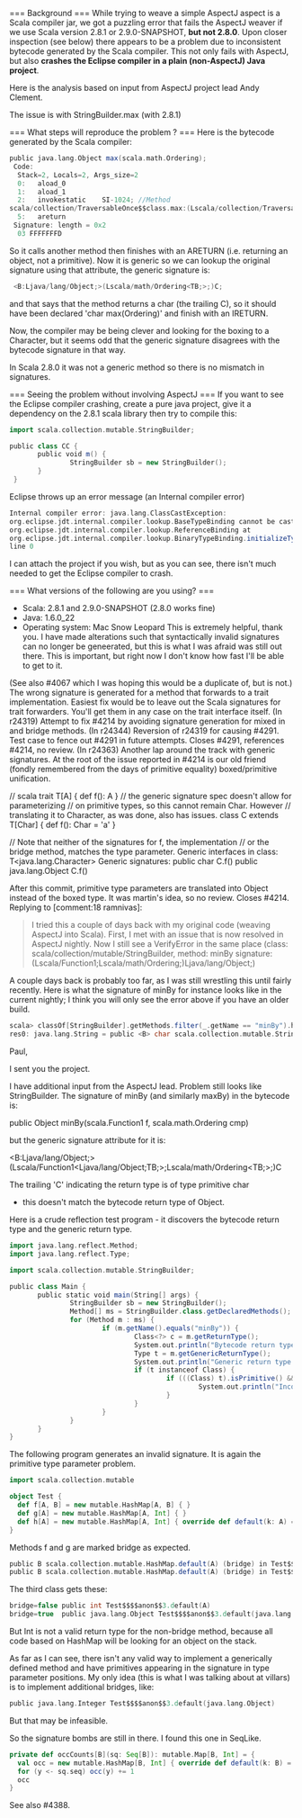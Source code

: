 === Background ===
While trying to weave a simple AspectJ aspect is a Scala compiler jar, 
we got a puzzling error that fails the AspectJ weaver if we use 
Scala version 2.8.1 or 2.9.0-SNAPSHOT, **but not 2.8.0**. 
Upon closer inspection (see below) there appears to be a problem 
due to inconsistent bytecode generated by the Scala compiler.
This not only fails with AspectJ, but also 
**crashes the Eclipse compiler in a plain (non-AspectJ) Java project**.

Here is the analysis based on input from AspectJ project lead Andy Clement.

The issue is with StringBuilder.max (with 2.8.1)

=== What steps will reproduce the problem ? ===
Here is the bytecode generated by the Scala compiler:

```scala
public java.lang.Object max(scala.math.Ordering);
 Code:
  Stack=2, Locals=2, Args_size=2
  0:   aload_0
  1:   aload_1
  2:   invokestatic    SI-1024; //Method
scala/collection/TraversableOnce$$class.max:(Lscala/collection/TraversableOnce;Lscala/math/Ordering;)Ljava/lang/Object;
  5:   areturn
 Signature: length = 0x2
  03 FFFFFFFD
```

So it calls another method then finishes with an ARETURN (i.e.
returning an object, not a primitive).  Now it is generic so we can
lookup the original signature using that attribute, the generic
signature is:
```scala
 <B:Ljava/lang/Object;>(Lscala/math/Ordering<TB;>;)C;
```
and that says that the method returns a char (the trailing C), so it
should have been declared 'char max(Ordering)' and finish with an
IRETURN.

Now, the compiler may be being clever and looking for the boxing to a
Character, but it seems odd that the generic signature disagrees
with the bytecode signature in that way.

In Scala 2.8.0 it was not a generic method so there is no mismatch in
signatures.

=== Seeing the problem without involving AspectJ ===
If you want to see the Eclipse compiler crashing,  create a pure java project,
give it a dependency on the 2.8.1 scala library then try to compile
this:

```scala
import scala.collection.mutable.StringBuilder;

public class CC {
       public void m() {
               StringBuilder sb = new StringBuilder();
       }
 }
```

Eclipse throws up an error message (an Internal compiler error)
```scala
Internal compiler error: java.lang.ClassCastException: 
org.eclipse.jdt.internal.compiler.lookup.BaseTypeBinding cannot be cast to 
org.eclipse.jdt.internal.compiler.lookup.ReferenceBinding at 
org.eclipse.jdt.internal.compiler.lookup.BinaryTypeBinding.initializeTypeVariable(BinaryTypeBinding.java:944)	CC.java	/scala-library-bug/src/bug	
line 0
```

I can attach the project if you wish, but as you can see, 
there isn't much needed to get the Eclipse compiler to crash.

=== What versions of the following are you using? ===
  - Scala: 2.8.1 and 2.9.0-SNAPSHOT (2.8.0 works fine)
  - Java: 1.6.0_22
  - Operating system: Mac Snow Leopard
This is extremely helpful, thank you.  I have made alterations such that syntactically invalid signatures can no longer be geneerated, but this is what I was afraid was still out there.  This is important, but right now I don't know how fast I'll be able to get to it.

(See also #4067 which I was hoping this would be a duplicate of, but is not.)
The wrong signature is generated for a method that forwards to a trait implementation. Easiest fix would be to leave out the Scala signatures for trait forwarders. You'll get them in any case on the trait interface itself.
(In r24319) Attempt to fix #4214 by avoiding signature generation for mixed in and bridge methods.
(In r24344) Reversion of r24319 for causing #4291.  Test case to fence out #4291
in future attempts.  Closes #4291, references #4214, no review.
(In r24363) Another lap around the track with generic signatures.
At the root of the issue reported in #4214 is our old friend
(fondly remembered from the days of primitive equality)
boxed/primitive unification.

  // scala
  trait T[A] {
    def f(): A
  }
  // the generic signature spec doesn't allow for parameterizing
  // on primitive types, so this cannot remain Char.  However
  // translating it to Character, as was done, also has issues.
  class C extends T[Char] {
    def f(): Char = 'a'
  }

  // Note that neither of the signatures for f, the implementation
  // or the bridge method, matches the type parameter.
  Generic interfaces in class:
    T<java.lang.Character>
  Generic signatures:
    public char C.f()
    public java.lang.Object C.f()

After this commit, primitive type parameters are translated into
Object instead of the boxed type.  It was martin's idea, so no review.
Closes #4214.
Replying to [comment:18 ramnivas]:
> I tried this a couple of days back with my original code (weaving AspectJ into Scala). First, I met with an issue that is now resolved in AspectJ nightly. Now I still see a VerifyError in the same place (class: scala/collection/mutable/StringBuilder, method: minBy signature: (Lscala/Function1;Lscala/math/Ordering;)Ljava/lang/Object;)

A couple days back is probably too far, as I was still wrestling this until fairly recently.  Here is what the signature of minBy for instance looks like in the current nightly; I think you will only see the error above if you have an older build.
```scala
scala> classOf[StringBuilder].getMethods.filter(_.getName == "minBy").head.toGenericString
res0: java.lang.String = public <B> char scala.collection.mutable.StringBuilder.minBy(scala.Function1<java.lang.Object, B>,scala.math.Ordering<B>)
```
Paul,

I sent you the project. 

I have additional input from the AspectJ lead. Problem still looks like StringBuilder.  The signature of minBy (and similarly maxBy) in the bytecode is:

public Object minBy(scala.Function1 f, scala.math.Ordering cmp)

but the generic signature attribute for it is:

<B:Ljava/lang/Object;>(Lscala/Function1<Ljava/lang/Object;TB;>;Lscala/math/Ordering<TB;>;)C

The trailing 'C' indicating the return type is of type primitive char
- this doesn't match the bytecode return type of Object.

Here is a crude reflection test program - it discovers the bytecode
return type and the generic return type.

```scala
import java.lang.reflect.Method;
import java.lang.reflect.Type;

import scala.collection.mutable.StringBuilder;

public class Main {
       public static void main(String[] args) {
               StringBuilder sb = new StringBuilder();
               Method[] ms = StringBuilder.class.getDeclaredMethods();
               for (Method m : ms) {
                       if (m.getName().equals("minBy")) {
                               Class<?> c = m.getReturnType();
                               System.out.println("Bytecode return type: " + c);
                               Type t = m.getGenericReturnType();
                               System.out.println("Generic return type : " + t);
                               if (t instanceof Class) {
                                       if (((Class) t).isPrimitive() && !c.isPrimitive()) {
                                               System.out.println("Incompatible");
                                       }
                               }
                       }
               }
       }
}
```
The following program generates an invalid signature.  It is again the primitive type parameter problem.
```scala
import scala.collection.mutable

object Test {
  def f[A, B] = new mutable.HashMap[A, B] { }
  def g[A] = new mutable.HashMap[A, Int] { }
  def h[A] = new mutable.HashMap[A, Int] { override def default(k: A) = 0 }
}
```
Methods f and g are marked bridge as expected.
```scala
public B scala.collection.mutable.HashMap.default(A) (bridge) in Test$$$$anon$$2
public B scala.collection.mutable.HashMap.default(A) (bridge) in Test$$$$anon$$3
```
The third class gets these:
```scala
bridge=false public int Test$$$$anon$$3.default(A)
bridge=true  public java.lang.Object Test$$$$anon$$3.default(java.lang.Object)
```
But Int is not a valid return type for the non-bridge method, because all code based on HashMap will be looking for an object on the stack.

As far as I can see, there isn't any valid way to implement a generically defined method and have primitives appearing in the signature in type parameter positions.  My only idea (this is what I was talking about at villars) is to implement additional bridges, like:
```scala
public java.lang.Integer Test$$$$anon$$3.default(java.lang.Object)
```
But that may be infeasible.

So the signature bombs are still in there.  I found this one in SeqLike.
```scala
private def occCounts[B](sq: Seq[B]): mutable.Map[B, Int] = {
  val occ = new mutable.HashMap[B, Int] { override def default(k: B) = 0 }
  for (y <- sq.seq) occ(y) += 1
  occ
}
```
See also #4388.
